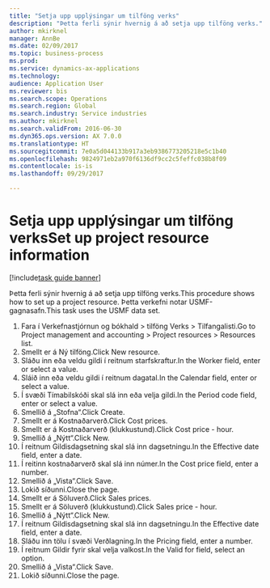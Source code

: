 ```yaml
--- 
title: "Setja upp upplýsingar um tilföng verks"
description: "Þetta ferli sýnir hvernig á að setja upp tilföng verks."
author: mkirknel
manager: AnnBe
ms.date: 02/09/2017
ms.topic: business-process
ms.prod: 
ms.service: dynamics-ax-applications
ms.technology: 
audience: Application User
ms.reviewer: bis
ms.search.scope: Operations
ms.search.region: Global
ms.search.industry: Service industries
ms.author: mkirknel
ms.search.validFrom: 2016-06-30
ms.dyn365.ops.version: AX 7.0.0
ms.translationtype: HT
ms.sourcegitcommit: 7e0a5d044133b917a3eb9386773205218e5c1b40
ms.openlocfilehash: 9824971eb2a970f6136df9cc2c5feffc038b8f09
ms.contentlocale: is-is
ms.lasthandoff: 09/29/2017

---
```

# <a name="set-up-project-resource-information"></a><span data-ttu-id="d8f8b-103">Setja upp upplýsingar um tilföng verks</span><span class="sxs-lookup"><span data-stu-id="d8f8b-103">Set up project resource information</span></span>

[!include[task guide banner](../../includes/task-guide-banner.md)]

<span data-ttu-id="d8f8b-104">Þetta ferli sýnir hvernig á að setja upp tilföng verks.</span><span class="sxs-lookup"><span data-stu-id="d8f8b-104">This procedure shows how to set up a project resource.</span></span> <span data-ttu-id="d8f8b-105">Þetta verkefni notar USMF-gagnasafn.</span><span class="sxs-lookup"><span data-stu-id="d8f8b-105">This task uses the USMF data set.</span></span>

1. <span data-ttu-id="d8f8b-106">Fara í Verkefnastjórnun og bókhald > tilföng Verks > Tilfangalisti.</span><span class="sxs-lookup"><span data-stu-id="d8f8b-106">Go to Project management and accounting > Project resources > Resources list.</span></span>
2. <span data-ttu-id="d8f8b-107">Smellt er á Ný tilföng.</span><span class="sxs-lookup"><span data-stu-id="d8f8b-107">Click New resource.</span></span>
3. <span data-ttu-id="d8f8b-108">Sláðu inn eða veldu gildi í reitnum starfskraftur.</span><span class="sxs-lookup"><span data-stu-id="d8f8b-108">In the Worker field, enter or select a value.</span></span>
4. <span data-ttu-id="d8f8b-109">Sláið inn eða veldu gildi í reitnum dagatal.</span><span class="sxs-lookup"><span data-stu-id="d8f8b-109">In the Calendar field, enter or select a value.</span></span>
5. <span data-ttu-id="d8f8b-110">Í svæði Tímabilskóði skal slá inn eða velja gildi.</span><span class="sxs-lookup"><span data-stu-id="d8f8b-110">In the Period code field, enter or select a value.</span></span>
6. <span data-ttu-id="d8f8b-111">Smellið á „Stofna“.</span><span class="sxs-lookup"><span data-stu-id="d8f8b-111">Click Create.</span></span>
7. <span data-ttu-id="d8f8b-112">Smellt er á Kostnaðarverð.</span><span class="sxs-lookup"><span data-stu-id="d8f8b-112">Click Cost prices.</span></span>
8. <span data-ttu-id="d8f8b-113">Smellt er á Kostnaðarverð (klukkustund).</span><span class="sxs-lookup"><span data-stu-id="d8f8b-113">Click Cost price - hour.</span></span>
9. <span data-ttu-id="d8f8b-114">Smellið á „Nýtt“.</span><span class="sxs-lookup"><span data-stu-id="d8f8b-114">Click New.</span></span>
10. <span data-ttu-id="d8f8b-115">Í reitnum Gildisdagsetning skal slá inn dagsetningu.</span><span class="sxs-lookup"><span data-stu-id="d8f8b-115">In the Effective date field, enter a date.</span></span>
11. <span data-ttu-id="d8f8b-116">Í reitinn kostnaðarverð skal slá inn númer.</span><span class="sxs-lookup"><span data-stu-id="d8f8b-116">In the Cost price field, enter a number.</span></span>
12. <span data-ttu-id="d8f8b-117">Smellið á „Vista“.</span><span class="sxs-lookup"><span data-stu-id="d8f8b-117">Click Save.</span></span>
13. <span data-ttu-id="d8f8b-118">Lokið síðunni.</span><span class="sxs-lookup"><span data-stu-id="d8f8b-118">Close the page.</span></span>
14. <span data-ttu-id="d8f8b-119">Smellt er á Söluverð.</span><span class="sxs-lookup"><span data-stu-id="d8f8b-119">Click Sales prices.</span></span>
15. <span data-ttu-id="d8f8b-120">Smellt er á Söluverð (klukkustund).</span><span class="sxs-lookup"><span data-stu-id="d8f8b-120">Click Sales price - hour.</span></span>
16. <span data-ttu-id="d8f8b-121">Smellið á „Nýtt“.</span><span class="sxs-lookup"><span data-stu-id="d8f8b-121">Click New.</span></span>
17. <span data-ttu-id="d8f8b-122">Í reitnum Gildisdagsetning skal slá inn dagsetningu.</span><span class="sxs-lookup"><span data-stu-id="d8f8b-122">In the Effective date field, enter a date.</span></span>
18. <span data-ttu-id="d8f8b-123">Sláðu inn tölu í svæði Verðlagning.</span><span class="sxs-lookup"><span data-stu-id="d8f8b-123">In the Pricing field, enter a number.</span></span>
19. <span data-ttu-id="d8f8b-124">Í reitnum Gildir fyrir skal velja valkost.</span><span class="sxs-lookup"><span data-stu-id="d8f8b-124">In the Valid for field, select an option.</span></span>
20. <span data-ttu-id="d8f8b-125">Smellið á „Vista“.</span><span class="sxs-lookup"><span data-stu-id="d8f8b-125">Click Save.</span></span>
21. <span data-ttu-id="d8f8b-126">Lokið síðunni.</span><span class="sxs-lookup"><span data-stu-id="d8f8b-126">Close the page.</span></span>


